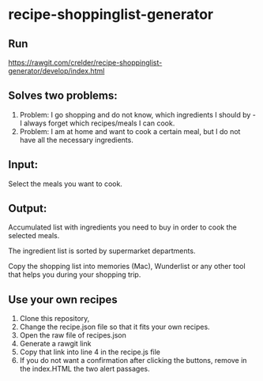 # recipe-shoppinglist-generator

## Run
https://rawgit.com/crelder/recipe-shoppinglist-generator/develop/index.html

## Solves two problems:
1. Problem: I go shopping and do not know, which ingredients I should by - I always forget which recipes/meals I can cook.
2. Problem: I am at home and want to cook a certain meal, but I do not have all the necessary ingredients.

## Input:
Select the meals you want to cook.

## Output:
Accumulated list with ingredients you need to buy in order to cook the selected meals. 

The ingredient list is sorted by supermarket departments.

Copy the shopping list into memories (Mac), Wunderlist or any other tool that helps you during your shopping trip.

## Use your own recipes
1. Clone this repository,
2. Change the recipe.json file so that it fits your own recipes.
2. Open the raw file of recipes.json
2. Generate a rawgit link
3. Copy that link into line 4 in the recipe.js file
3. If you do not want a confirmation after clicking the buttons, remove in the index.HTML the two alert passages.
